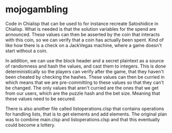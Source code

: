 # mojogambling

Code in Chialisp that can be used to for instance recreate Satoshidice in Chialisp. What is needed is that the solution variables for the spend are announced. These values can then be asserted by the coin that interacts with this coin, so we can verify that a coin has actually been spent. Kind of like how there is a check on a JackVegas machine, where a game doesn't start without a coin.

In addition, we can use the block header and a secret plaintext as a source of randomness and hash the values, and cast them to integers. This is done deterministically so the players can verify after the game, that they haven't been cheated by checking the hashes. These values can then be curried in which means that we are pre-committing to these values so that they can't be changed. The only values that aren't curried are the ones that we get from our users, which are the puzzle hash and the bet size. Meaning that these values need to be secured.

There is also another file called listoperations.clsp that contains operations for handling lists, that is to get elements and add elements. The original plan was to combine main.clsp and listoperations.clsp and that this eventually could become a lottery.

